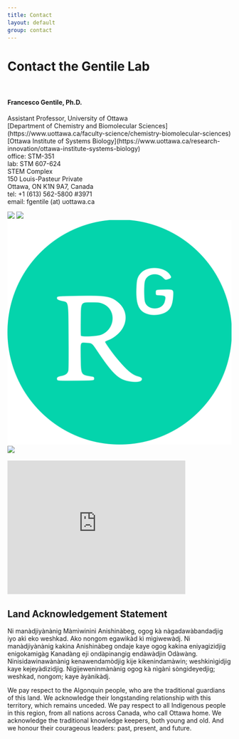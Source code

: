 ```yaml
---
title: Contact
layout: default
group: contact
---
```


# Contact the Gentile Lab
<br>
<div class="row">

<div class="col-md-5">

  <h4>Francesco Gentile, Ph.D.</h4>
  Assistant Professor, University of Ottawa<br>
  [Department of Chemistry and Biomolecular Sciences](https://www.uottawa.ca/faculty-science/chemistry-biomolecular-sciences)<br>
  [Ottawa Institute of Systems Biology](https://www.uottawa.ca/research-innovation/ottawa-institute-systems-biology)<br>
  office: STM-351<br>
  lab: STM 607-624<br>
  STEM Complex<br>
  150 Louis-Pasteur Private<br>
  Ottawa, ON K1N 9A7, Canada<br>
  tel: +1 (613) 562-5800 #3971<br>
  email: fgentile (at) uottawa.ca

<a href="https://github.com/gentile-lab"><img class="inline-block mem-icon" src="/static/img/logo/github_logo.svg" style="font-size: 4em;"></a>
<a href="https://scholar.google.com/citations?user=Sm3NG60AAAAJ&hl=it"><img class="inline-block mem-icon" src="/static/img/logo/gscholar_logo.svg"></a>
<a href="https://www.researchgate.net/profile/Francesco-Gentile"><img class="inline-block mem-icon" src="/static/img/logo/rgate_logo.png"></a>
<a href="https://www.linkedin.com/in/francesco-gentile-513a9ba0/"><img class="inline-block mem-icon" src="/static/img/logo/linkedin_logo.svg"></a>

</div>

<div class="col-md-6">

<iframe src="https://www.google.com/maps/embed?pb=!1m18!1m12!1m3!1d2800.456072956571!2d-75.68328092391657!3d45.42030697107328!2m3!1f0!2f0!3f0!3m2!1i1024!2i768!4f13.1!3m3!1m2!1s0x4cce05b6ced05641%3A0x57a01c13e73f9079!2sSTEM%20Complex%20(STM)!5e0!3m2!1sen!2sca!4v1689975841667!5m2!1sen!2sca" width="400" height="300" style="border:0;" allowfullscreen="" loading="lazy" referrerpolicy="no-referrer-when-downgrade"></iframe><br>

</div>

## Land Acknowledgement Statement

Ni manàdjiyànànig Màmìwininì Anishinàbeg, ogog kà nàgadawàbandadjig iyo akì eko weshkad. Ako nongom egawìkàd kì mìgiwewàdj.
Ni manàdjiyànànig kakina Anishinàbeg ondaje kaye ogog kakina eniyagizidjig enigokamigàg Kanadàng eji ondàpinangig endàwàdjin Odàwàng.
Ninisidawinawànànig kenawendamòdjig kije kikenindamàwin; weshkinìgidjig kaye kejeyàdizidjig.
Nigijeweninmànànig ogog kà nìgànì sòngideyedjig; weshkad, nongom; kaye àyànikàdj.

We pay respect to the Algonquin people, who are the traditional guardians of this land. We acknowledge their longstanding relationship with this territory, which remains unceded. We pay respect to all Indigenous people in this region, from all nations across Canada, who call Ottawa home. We acknowledge the traditional knowledge keepers, both young and old. And we honour their courageous leaders: past, present, and future.
